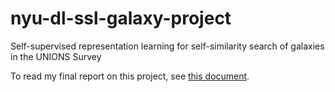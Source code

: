 # nyu-dl-ssl-galaxy-project
Self-supervised representation learning for self-similarity search of galaxies in the UNIONS Survey

To read my final report on this project, see [this document](https://docs.google.com/document/d/1eVqr9dq4J7tKFLdGTUn_vbV4BNyIX6qljNofAOfgylA/edit?usp=sharing). 
